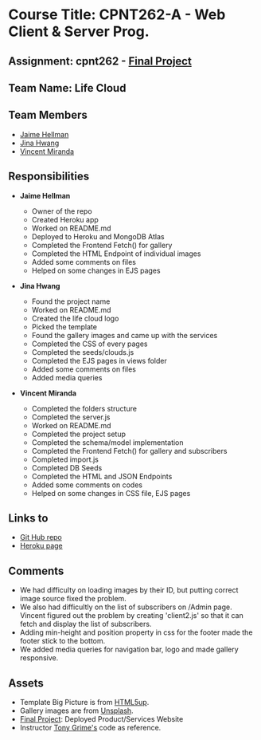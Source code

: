 # Course Title: CPNT262-A - Web Client & Server Prog.

## Assignment: cpnt262 - [Final Project](https://github.com/sait-wbdv/assessments/tree/master/cpnt262/final)

## Team Name: Life Cloud

## Team Members

  - [Jaime Hellman](https://github.com/j-hellman)
  - [Jina Hwang](https://github.com/geumjinhwang)
  - [Vincent Miranda](https://github.com/vinceldric)

## Responsibilities
  - **Jaime Hellman**
    - Owner of the repo
    - Created Heroku app
    - Worked on README.md
    - Deployed to Heroku and MongoDB Atlas
    - Completed the Frontend Fetch() for gallery
    - Completed the HTML Endpoint of individual images
    - Added some comments on files
    - Helped on some changes in EJS pages
  
  - **Jina Hwang**
    - Found the project name
    - Worked on README.md
    - Created the life cloud logo
    - Picked the template
    - Found the gallery images and came up with the services
    - Completed the CSS of every pages 
    - Completed the seeds/clouds.js
    - Completed the EJS pages in views folder
    - Added some comments on files
    - Added media queries 

  - **Vincent Miranda**
    - Completed the folders structure
    - Completed the server.js
    - Worked on README.md
    - Completed the project setup
    - Completed the schema/model implementation
    - Completed the Frontend Fetch() for gallery and subscribers
    - Completed import.js
    - Completed DB Seeds
    - Completed the HTML and JSON Endpoints
    - Added some comments on codes
    - Helped on some changes in CSS file, EJS pages

## Links to
  - [Git Hub repo](https://github.com/j-hellman/cpnt262-finalProject)
  - [Heroku page](https://cpnt262-final-project.herokuapp.com/)

## Comments
  - We had difficulty on loading images by their ID, but putting correct image source fixed the problem. 
  - We also had difficultly on the list of subscribers on /Admin page. Vincent figured out the problem by creating 'client2.js' so that it can fetch and display the list of subscribers.
  - Adding min-height and position property in css for the footer made the footer stick to the bottom. 
  - We added media queries for navigation bar, logo and made gallery responsive.

## Assets
  - Template Big Picture is from [HTML5up](https://html5up.net/).
  - Gallery images are from [Unsplash](https://unsplash.com).
  - [Final Project](https://github.com/sait-wbdv/assessments/tree/master/cpnt262/final): Deployed Product/Services Website
  - Instructor [Tony Grime's](https://github.com/acidtone) code as reference.